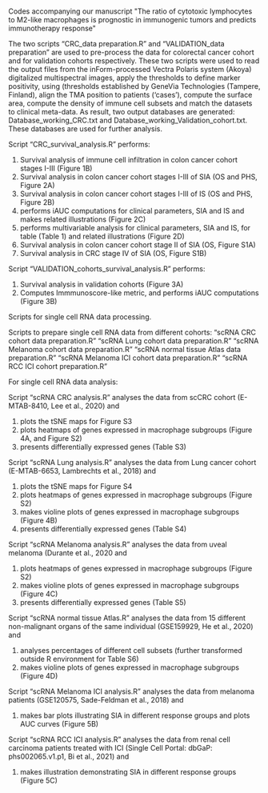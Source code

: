 # 
Codes accompanying our manuscript "The ratio of cytotoxic lymphocytes to M2-like macrophages is prognostic in immunogenic tumors and predicts immunotherapy response"


The two scripts “CRC_data preparation.R” and “VALIDATION_data preparation” are used to pre-process the data for colorectal cancer cohort and for validation cohorts respectively.
These two scripts were used to read the output files from the inForm-processed Vectra Polaris system (Akoya) digitalized multispectral images, apply the thresholds to define marker positivity, using (thresholds established by GeneVia Technologies (Tampere, Finland), align the TMA position to patients (‘cases’), compute the surface area, compute the density of immune cell subsets and match the datasets to clinical meta-data.
As result, two output databases are generated: Database_working_CRC.txt and Database_working_Validation_cohort.txt. These databases are used for further analysis.



Script “CRC_survival_analysis.R” performs:
1)	Survival analysis of immune cell infiltration in colon cancer cohort stages I-III (Figure 1B)
2)	Survival analysis in colon cancer cohort stages I-III of SIA (OS and PHS, Figure 2A)
3)	Survival analysis in colon cancer cohort stages I-III of IS (OS and PHS, Figure 2B)
4)	performs iAUC computations for clinical parameters, SIA and IS and makes related illustrations (Figure 2C)
5)	performs multivariable analysis for clinical parameters, SIA and IS, for table (Table 1) and related illustrations (Figure 2D)
6)	Survival analysis in colon cancer cohort stage II of SIA (OS, Figure S1A)
7)	Survival analysis in CRC stage IV of SIA (OS, Figure S1B)


Script “VALIDATION_cohorts_survival_analysis.R” performs:
1)	Survival analysis in validation cohorts (Figure 3A)
2)	Computes Immmunoscore-like metric, and performs iAUC computations (Figure 3B)


Scripts for single cell RNA data processing.

Scripts to prepare single cell RNA data from different cohorts: 
“scRNA CRC cohort data preparation.R”
“scRNA Lung cohort data preparation.R”
“scRNA Melanoma cohort data preparation.R”
“scRNA normal tissue Atlas data preparation.R”
“scRNA Melanoma ICI cohort data preparation.R”
“scRNA RCC ICI cohort preparation.R”

For single cell RNA data analysis: 

Script “scRNA CRC analysis.R” analyses the data from scCRC cohort (E-MTAB-8410, Lee et al., 2020) and
1)	plots the tSNE maps for Figure S3
2)	plots heatmaps of genes expressed in macrophage subgroups (Figure 4A, and Figure S2)
3)	presents differentially expressed genes (Table S3)

Script “scRNA Lung analysis.R” analyses the data from Lung cancer cohort (E-MTAB-6653, Lambrechts et al., 2018) and
1)	plots the tSNE maps for Figure S4
2)	plots heatmaps of genes expressed in macrophage subgroups (Figure S2)
3)	makes violine plots of genes expressed in macrophage subgroups (Figure 4B)
4)	presents differentially expressed genes (Table S4)

Script “scRNA Melanoma analysis.R” analyses the data from uveal melanoma (Durante et al., 2020 and
1)	plots heatmaps of genes expressed in macrophage subgroups (Figure S2)
2)	makes violine plots of genes expressed in macrophage subgroups (Figure 4C)
3)	presents differentially expressed genes (Table S5)


Script “scRNA normal tissue Atlas.R” analyses the data from 15 different non-malignant organs of the same individual (GSE159929, He et al., 2020) and
1)	analyses percentages of different cell subsets (further transformed outside R environment for Table S6)
2)	makes violine plots of genes expressed in macrophage subgroups (Figure 4D)

Script “scRNA Melanoma ICI analysis.R” analyses the data from melanoma patients (GSE120575, Sade-Feldman et al., 2018) and
1)	makes bar plots illustrating SIA in different response groups and plots AUC curves (Figure 5B)

Script “scRNA RCC ICI analysis.R” analyses the data from renal cell carcinoma patients treated with ICI (Single Cell Portal: dbGaP: phs002065.v1.p1, Bi et al., 2021) and
1)	makes illustration demonstrating SIA in different response groups (Figure 5C)





